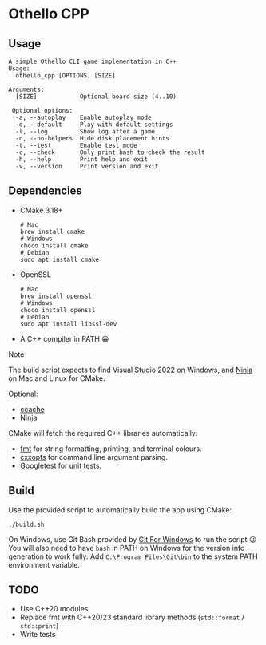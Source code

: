 # Othello CPP

## Usage

```console
A simple Othello CLI game implementation in C++
Usage:
  othello_cpp [OPTIONS] [SIZE]

Arguments:
  [SIZE]            Optional board size (4..10)

 Optional options:
  -a, --autoplay    Enable autoplay mode
  -d, --default     Play with default settings
  -l, --log         Show log after a game
  -n, --no-helpers  Hide disk placement hints
  -t, --test        Enable test mode
  -c, --check       Only print hash to check the result
  -h, --help        Print help and exit
  -v, --version     Print version and exit
```

## Dependencies

* CMake 3.18+

    ```shell
    # Mac
    brew install cmake
    # Windows
    choco install cmake
    # Debian
    sudo apt install cmake
    ```

* OpenSSL

    ```shell
    # Mac
    brew install openssl
    # Windows
    choco install openssl
    # Debian
    sudo apt install libssl-dev
    ```

* A C++ compiler in PATH :grinning:

> [!NOTE]
> The build script expects to find Visual Studio 2022 on Windows,
> and [Ninja](https://ninja-build.org/) on Mac and Linux for CMake.

Optional:

* [ccache](https://ccache.dev/)
* [Ninja](https://github.com/ninja-build/ninja)

CMake will fetch the required C++ libraries automatically:

* [fmt](https://github.com/fmtlib/fmt) for string formatting, printing, and terminal colours.
* [cxxopts](https://github.com/jarro2783/cxxopts) for command line argument parsing.
* [Googletest](https://github.com/google/googletest) for unit tests.

## Build

Use the provided script to automatically build the app using CMake:

```shell
./build.sh
```

On Windows, use Git Bash provided by [Git For Windows](https://gitforwindows.org/) to run the script :wink:
You will also need to have `bash` in PATH on Windows for the version info generation to work fully.
Add `C:\Program Files\Git\bin` to the system PATH environment variable.

## TODO

* Use C++20 modules
* Replace fmt with C++20/23 standard library methods (`std::format` / `std::print`)
* Write tests
